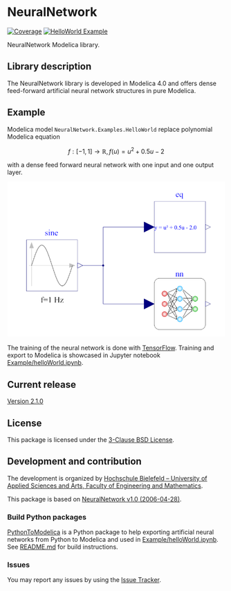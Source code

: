 # NeuralNetwork

[![Coverage][test-badge]][test-link]
[![HelloWorld Example][example-badge]][example-link]

NeuralNetwork Modelica library.

## Library description

The NeuralNetwork library is developed in Modelica 4.0 and offers dense
feed-forward artificial neural network structures in pure Modelica.

## Example

Modelica model `NeuralNetwork.Examples.HelloWorld` replace polynomial Modelica
equation

$$ f: [-1, 1] \to \mathbb{R}, f(u) = u^2 + 0.5 u - 2  $$

with a dense feed forward neural network with one input and one output layer.

![NeuralNetwork.Examples.HelloWorld][helloWorld-img]

The training of the neural network is done with
[TensorFlow][tensorflow-link]. Training and export to Modelica is
showcased in Jupyter notebook
[Example/helloWorld.ipynb][example-link].

## Current release

[Version 2.1.0][release-link]

## License

This package is licensed under the [3-Clause BSD License][license].

## Development and contribution

The development is organized by
[Hochschule Bielefeld – University of Applied Sciences and Arts, Faculty of Engineering and Mathematics][hsbi-link].

This package is based on [NeuralNetwork v1.0 (2006-04-28)][nn-v1-link].

### Build Python packages

[PythonToModelica][python-package] is a Python package to help exporting
artificial neural networks from Python to Modelica and used in
[Example/helloWorld.ipynb][example-ipynb]. See [README.md][python-readme] for
build instructions.

### Issues

You may report any issues by using the [Issue
Tracker][issues-link].

[test-badge]:      https://github.com/AMIT-HSBI/NeuralNetwork/actions/workflows/coverage.yml/badge.svg
[test-link]:       https://github.com/AMIT-HSBI/NeuralNetwork/actions/workflows/coverage.yml
[example-badge]:   https://github.com/AMIT-HSBI/NeuralNetwork/actions/workflows/example.yml/badge.svg
[example-link]:    https://github.com/AMIT-HSBI/NeuralNetwork/actions/workflows/example.yml
[tensorflow-link]: https://www.tensorflow.org/
[release-link]:    https://github.com/AMIT-HSBI/NeuralNetwork/releases/tag/v2.1.0
[nn-v1-link]:      https://github.com/modelica-3rdparty/NeuralNetwork
[hsbi-link]:       https://www.hsbi.de/ium
[issues-link]:     https://github.com/AMIT-HSBI/NeuralNetwork/issues
[example-ipynb]:   ./Example/helloWorld.ipynb
[helloWorld-img]:  ./img/HelloWorld.png
[license]:         ./LICENSE
[python-package]:  ./PythonToModelica/
[python-readme]:   ./PythonToModelica/README.md
